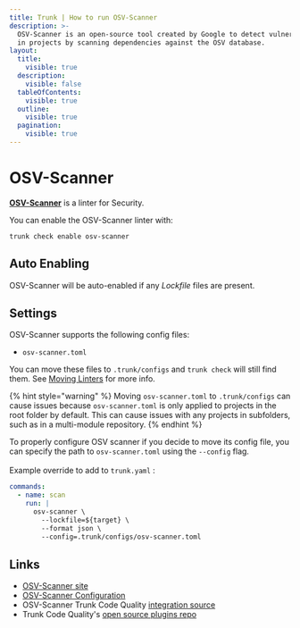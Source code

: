 ```yaml
---
title: Trunk | How to run OSV-Scanner
description: >-
  OSV-Scanner is an open-source tool created by Google to detect vulnerabilities
  in projects by scanning dependencies against the OSV database.
layout:
  title:
    visible: true
  description:
    visible: false
  tableOfContents:
    visible: true
  outline:
    visible: true
  pagination:
    visible: true
---
```


# OSV-Scanner

[**OSV-Scanner**](https://github.com/google/osv-scanner) is a linter for Security.

You can enable the OSV-Scanner linter with:

```shell
trunk check enable osv-scanner
```

## Auto Enabling

OSV-Scanner will be auto-enabled if any _Lockfile_ files are present.

## Settings

OSV-Scanner supports the following config files:

* `osv-scanner.toml`

You can move these files to `.trunk/configs` and `trunk check` will still find them. See [Moving Linters](../configure-linters.md#moving-linters) for more info.

{% hint style="warning" %}
Moving `osv-scanner.toml` to `.trunk/configs` can cause issues because `osv-scanner.toml` is only applied to projects in the root folder by default. This can cause issues with any projects in subfolders, such as in a multi-module repository.
{% endhint %}

To properly configure OSV scanner if you decide to move its config file, you can specify the path to `osv-scanner.toml` using the `--config` flag.\
\
Example override to add to `trunk.yaml` : &#x20;

```yaml
commands:
  - name: scan
    run: |
      osv-scanner \
        --lockfile=${target} \
        --format json \
        --config=.trunk/configs/osv-scanner.toml
```

## Links

* [OSV-Scanner site](https://github.com/google/osv-scanner)
* [OSV-Scanner Configuration](https://google.github.io/osv-scanner/configuration/)
* OSV-Scanner Trunk Code Quality [integration source](https://github.com/trunk-io/plugins/tree/main/linters/osv-scanner)
* Trunk Code Quality's [open source plugins repo](https://github.com/trunk-io/plugins/tree/main)
